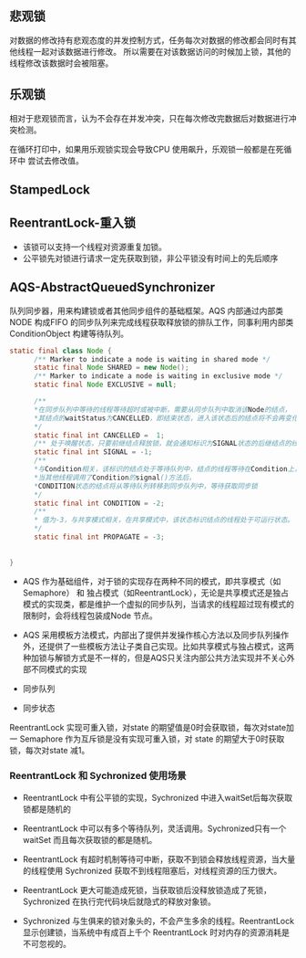 ## 悲观锁
对数据的修改持有悲观态度的并发控制方式，任务每次对数据的修改都会同时有其他线程一起对该数据进行修改。
所以需要在对该数据访问的时候加上锁，其他的线程修改该数据时会被阻塞。

## 乐观锁
相对于悲观锁而言，认为不会存在并发冲突，只在每次修改完数据后对数据进行冲突检测。

在循环打印中，如果用乐观锁实现会导致CPU 使用飙升，乐观锁一般都是在死循环中 尝试去修改值。



## StampedLock



## ReentrantLock-重入锁
- 该锁可以支持一个线程对资源重复加锁。
- 公平锁先对锁进行请求一定先获取到锁，非公平锁没有时间上的先后顺序

## AQS-AbstractQueuedSynchronizer
队列同步器，用来构建锁或者其他同步组件的基础框架。AQS 内部通过内部类 NODE 构成FIFO 的同步队列来完成线程获取释放锁的排队工作，同事利用内部类 ConditionObject  构建等待队列。
```java
static final class Node {  
      /** Marker to indicate a node is waiting in shared mode */  
      static final Node SHARED = new Node();  
      /** Marker to indicate a node is waiting in exclusive mode */  
      static final Node EXCLUSIVE = null;  

      /** 
      *在同步队列中等待的线程等待超时或被中断，需要从同步队列中取消该Node的结点，
      *其结点的waitStatus为CANCELLED，即结束状态，进入该状态后的结点将不会再变化。 
      */  
      static final int CANCELLED =  1;  
      /** 处于唤醒状态，只要前继结点释放锁，就会通知标识为SIGNAL状态的后继结点的线程执行*/  
      static final int SIGNAL = -1;  
      /** 
      *与Condition相关，该标识的结点处于等待队列中，结点的线程等待在Condition上，
      *当其他线程调用了Condition的signal()方法后，
      *CONDITION状态的结点将从等待队列转移到同步队列中，等待获取同步锁 
      */  
      static final int CONDITION = -2;  
      /**  
      * 值为-3，与共享模式相关，在共享模式中，该状态标识结点的线程处于可运行状态。 
      */
      static final int PROPAGATE = -3;
    
    
}

```
- AQS 作为基础组件，对于锁的实现存在两种不同的模式，即共享模式（如Semaphore） 和 独占模式（如ReentrantLock），无论是共享模式还是独占模式的实现类，都是维护一个虚拟的同步队列，当请求的线程超过现有模式的限制时，会将线程包装成Node 节点。
- AQS 采用模板方法模式，内部出了提供并发操作核心方法以及同步队列操作外，还提供了一些模板方法让子类自己实现。比如共享模式与独占模式，这两种加锁与解锁方式是不一样的，但是AQS只关注内部公共方法实现并不关心外部不同模式的实现

- 同步队列
- 同步状态



ReentrantLock 实现可重入锁，对state 的期望值是0时会获取锁，每次对state加一
Semaphore 作为互斥锁是没有实现可重入锁，对 state 的期望大于0时获取锁，每次对state 减1。

### ReentrantLock 和 Sychronized 使用场景
- ReentrantLock 中有公平锁的实现，Sychronized 中进入waitSet后每次获取锁都是随机的
- ReentrantLock 中可以有多个等待队列，灵活调用。Sychronized只有一个 waitSet 而且每次获取锁的都是随机。
- ReentrantLock 有超时机制等待可中断，获取不到锁会释放线程资源，当大量的线程使用 Sychronized 获取不到线程阻塞后，对线程资源的压力很大。

- ReentrantLock 更大可能造成死锁，当获取锁后没释放锁造成了死锁， Sychronized 在执行完代码块后就隐式的释放对象锁。
- Sychronized 与生俱来的锁对象头的，不会产生多余的线程。ReentrantLock 显示创建锁，当系统中有成百上千个 ReentrantLock 时对内存的资源消耗是不可忽视的。